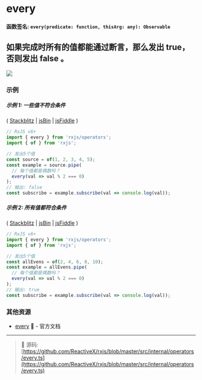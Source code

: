 # every

#### 函数签名: `every(predicate: function, thisArg: any): Observable`

## 如果完成时所有的值都能通过断言，那么发出 true，否则发出 false 。

<div class="ua-ad"><a href="https://ultimatecourses.com/courses/rxjs"><img src="https://ultimatecourses.com/assets/img/banners/rxjs-banner-desktop.svg"></a></div>

### 示例

##### 示例 1: 一些值不符合条件

(
[Stackblitz](https://stackblitz.com/edit/typescript-299d7s?file=index.ts&devtoolsheight=100)
| [jsBin](http://jsbin.com/cibijotase/1/edit?js,console) |
[jsFiddle](https://jsfiddle.net/btroncone/1b46tsm7/) )

```js
// RxJS v6+
import { every } from 'rxjs/operators';
import { of } from 'rxjs';

// 发出5个值
const source = of(1, 2, 3, 4, 5);
const example = source.pipe(
  // 每个值都是偶数吗？
  every(val => val % 2 === 0)
);
// 输出: false
const subscribe = example.subscribe(val => console.log(val));
```

##### 示例 2: 所有值都符合条件

(
[Stackblitz](https://stackblitz.com/edit/typescript-ztrzqe?file=index.ts&devtoolsheight=100)
| [jsBin](http://jsbin.com/yuxefiviko/1/edit?js,console) |
[jsFiddle](https://jsfiddle.net/btroncone/x34nLmcj/) )

```js
// RxJS v6+
import { every } from 'rxjs/operators';
import { of } from 'rxjs';

// 发出5个值
const allEvens = of(2, 4, 6, 8, 10);
const example = allEvens.pipe(
  // 每个值都是偶数吗？
  every(val => val % 2 === 0)
);
// 输出: true
const subscribe = example.subscribe(val => console.log(val));
```

### 其他资源

- [every](https://cn.rx.js.org/class/es6/Observable.js~Observable.html#instance-method-every) :newspaper: - 官方文档

---
> :file_folder: 源码:  [https://github.com/ReactiveX/rxjs/blob/master/src/internal/operators/every.ts](https://github.com/ReactiveX/rxjs/blob/master/src/internal/operators/every.ts)
